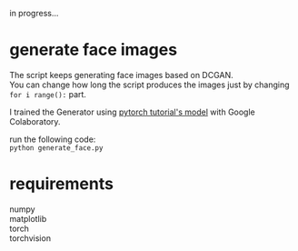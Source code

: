in progress...


# generate face images
The script keeps generating face images based on DCGAN.  
You can change how long the script produces the images just by changing `for i range():` part.

I trained the Generator using [pytorch tutorial's model][1] with Google Colaboratory.  

run the following code:  
`python generate_face.py`  


# requirements
numpy  
matplotlib  
torch  
torchvision  


[1]:https://pytorch.org/tutorials/beginner/dcgan_faces_tutorial.html
